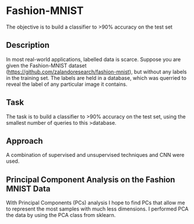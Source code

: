 # Fashion-MNIST
The objective is to build a classifier to >90% accuracy on the test set

## Description
In most real-world applications, labelled data is scarce. Suppose you are given
the Fashion-MNIST dataset (https://github.com/zalandoresearch/fashion-mnist), but without any labels
in the training set. The labels are held in a database, which was querried to
reveal the label of any particular image it contains.

## Task
The task is to build a classifier to >90% accuracy on the test set, using the smallest number of queries to this >database. 

## Approach
A combination of supervised and unsupervised techniques and CNN were used. 

## Principal Component Analysis on the Fashion MNIST Data
With Principal Components (PCs) analysis I hope to find PCs that allow me to represent the most samples with much less dimensions. I performed PCA the data by using the PCA class from sklearn.

